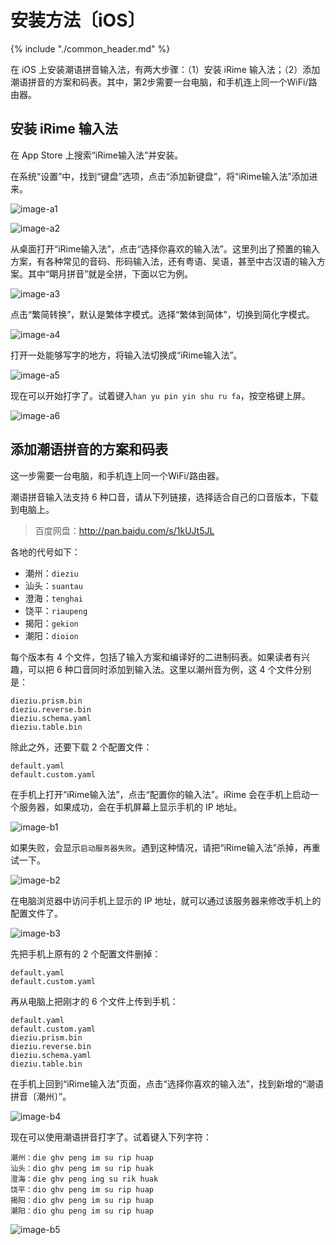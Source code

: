 # 安装方法〔iOS〕

{% include "./common_header.md" %}

在 iOS 上安装潮语拼音输入法，有两大步骤：（1）安装 iRime 输入法；（2）添加潮语拼音的方案和码表。其中，第2步需要一台电脑，和手机连上同一个WiFi/路由器。

## 安装 iRime 输入法

在 App Store 上搜索“iRime输入法”并安装。

在系统“设置”中，找到“键盘”选项，点击“添加新键盘”，将“iRime输入法”添加进来。

![image-a1]

![image-a2]

从桌面打开“iRime输入法”，点击“选择你喜欢的输入法”。这里列出了预置的输入方案，有各种常见的音码、形码输入法，还有粤语、吴语，甚至中古汉语的输入方案。其中“朙月拼音”就是全拼，下面以它为例。

![image-a3]

点击“繁简转换”，默认是繁体字模式。选择“繁体到简体”，切换到简化字模式。

![image-a4]

打开一处能够写字的地方，将输入法切换成“iRime输入法”。

![image-a5]

现在可以开始打字了。试着键入`han yu pin yin shu ru fa`，按空格键上屏。

![image-a6]

## 添加潮语拼音的方案和码表

这一步需要一台电脑，和手机连上同一个WiFi/路由器。

潮语拼音输入法支持 6 种口音，请从下列链接，选择适合自己的口音版本，下载到电脑上。

> 百度网盘：http://pan.baidu.com/s/1kUJt5JL

各地的代号如下：

- 潮州：`dieziu`
- 汕头：`suantau`
- 澄海：`tenghai`
- 饶平：`riaupeng`
- 揭阳：`gekion`
- 潮阳：`dioion`

每个版本有 4 个文件，包括了输入方案和编译好的二进制码表。如果读者有兴趣，可以把 6 种口音同时添加到输入法。这里以潮州音为例，这 4 个文件分别是：

```
dieziu.prism.bin
dieziu.reverse.bin
dieziu.schema.yaml
dieziu.table.bin
```

除此之外，还要下载 2 个配置文件：

```
default.yaml
default.custom.yaml
```

在手机上打开“iRime输入法”，点击“配置你的输入法”。iRime 会在手机上启动一个服务器，如果成功，会在手机屏幕上显示手机的 IP 地址。

![image-b1]

如果失败，会显示`启动服务器失败`。遇到这种情况，请把“iRime输入法”杀掉，再重试一下。

![image-b2]

在电脑浏览器中访问手机上显示的 IP 地址，就可以通过该服务器来修改手机上的配置文件了。

![image-b3]

先把手机上原有的 2 个配置文件删掉：

```
default.yaml
default.custom.yaml
```

再从电脑上把刚才的 6 个文件上传到手机：

```
default.yaml
default.custom.yaml
dieziu.prism.bin
dieziu.reverse.bin
dieziu.schema.yaml
dieziu.table.bin
```

在手机上回到“iRime输入法”页面，点击“选择你喜欢的输入法”，找到新增的“潮语拼音〔潮州〕”。

![image-b4]

现在可以使用潮语拼音打字了。试着键入下列字符：

```
潮州：die ghv peng im su rip huap
汕头：dio ghv peng im su rip huak
澄海：die ghv peng ing su rik huak
饶平：dio ghv peng im su rip huap
揭阳：dio ghv peng im su rip huap
潮阳：dio ghu peng im su rip huap
```

![image-b5]

[image-a1]: http://wx2.sinaimg.cn/large/006mIeATgy1fefis6qpxjj30ku1123zc.jpg
[image-a2]: http://wx3.sinaimg.cn/large/006mIeATgy1fefis76vtmj30ku1120vb.jpg
[image-a3]: http://wx1.sinaimg.cn/large/006mIeATgy1fefis7n4s1j30ku112410.jpg
[image-a4]: http://wx3.sinaimg.cn/large/006mIeATgy1fefis82wk8j30ku1120ue.jpg
[image-a5]: http://wx1.sinaimg.cn/large/006mIeATgy1fefis8src5j30ku11244s.jpg
[image-a6]: http://wx3.sinaimg.cn/large/006mIeATgy1fefis9jm13j30ku112n2v.jpg

[image-b1]: http://wx3.sinaimg.cn/large/006mIeATgy1fefisa0pa2j30ku112wfk.jpg
[image-b2]: http://wx3.sinaimg.cn/large/006mIeATgy1fefisaf8s5j30ku1123zp.jpg
[image-b3]: http://wx3.sinaimg.cn/large/006mIeATgy1fefisawpx5j30zi10wn0w.jpg
[image-b4]: http://wx3.sinaimg.cn/large/006mIeATgy1fefisbeftpj30ku112go3.jpg
[image-b5]: http://wx3.sinaimg.cn/large/006mIeATgy1fefisbxp3ij30ku112wk6.jpg
